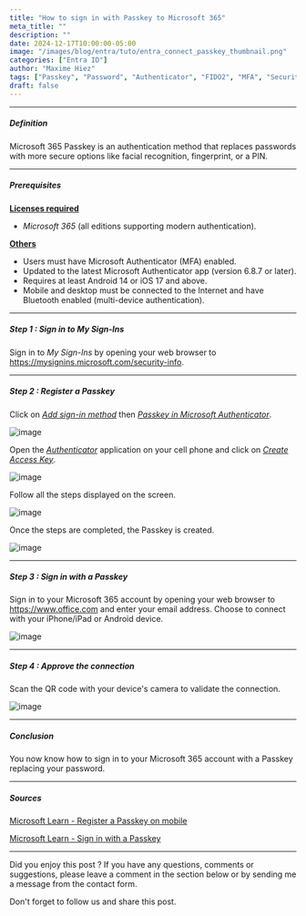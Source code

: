 ```yaml
---
title: "How to sign in with Passkey to Microsoft 365"
meta_title: ""
description: ""
date: 2024-12-17T10:00:00-05:00
image: "/images/blog/entra/tuto/entra_connect_passkey_thumbnail.png"
categories: ["Entra ID"]
author: "Maxime Hiez"
tags: ["Passkey", "Password", "Authenticator", "FIDO2", "MFA", "Security"]
draft: false
---
```

---

##### Definition
Microsoft 365 Passkey is an authentication method that replaces passwords with more secure options like facial recognition, fingerprint, or a PIN.

---

##### Prerequisites
**<u>Licenses required</u>**
- *Microsoft 365* (all editions supporting modern authentication).

**<u>Others</u>**
- Users must have Microsoft Authenticator (MFA) enabled.
- Updated to the latest Microsoft Authenticator app (version 6.8.7 or later).
- Requires at least Android 14 or iOS 17 and above.
- Mobile and desktop must be connected to the Internet and have Bluetooth enabled (multi-device authentication).

---


##### Step 1 : Sign in to My Sign-Ins
Sign in to *My Sign-Ins* by opening your web browser to https://mysignins.microsoft.com/security-info.

---

##### Step 2 : Register a Passkey
Click on *<u>Add sign-in method</u>* then *<u>Passkey in Microsoft Authenticator</u>*.

![image](/images/blog/entra/tuto/entra_passkey_003.png)

Open the *<u>Authenticator</u>* application on your cell phone and click on *<u>Create Access Key</u>*.

![image](/images/blog/entra/tuto/entra_passkey_004.png)

Follow all the steps displayed on the screen.

![image](/images/blog/entra/tuto/entra_passkey_005.png)

Once the steps are completed, the Passkey is created.

![image](/images/blog/entra/tuto/entra_passkey_006.png)

---

##### Step 3 : Sign in with a Passkey
Sign in to your Microsoft 365 account by opening your web browser to https://www.office.com and enter your email address. Choose to connect with your iPhone/iPad or Android device.

![image](/images/blog/entra/tuto/entra_passkey_007.png)

---

##### Step 4 : Approve the connection
Scan the QR code with your device's camera to validate the connection.

![image](/images/blog/entra/tuto/entra_passkey_008.png)

---

##### Conclusion
You now know how to sign in to your Microsoft 365 account with a Passkey replacing your password.

---

##### Sources
[Microsoft Learn - Register a Passkey on mobile](https://learn.microsoft.com/en-us/entra/identity/authentication/how-to-register-passkey-mobile?tabs=iOS)

[Microsoft Learn - Sign in with a Passkey](https://learn.microsoft.com/en-us/entra/identity/authentication/how-to-sign-in-passkey)

---


Did you enjoy this post ? If you have any questions, comments or suggestions, please leave a comment in the section below or by sending me a message from the contact form.

Don't forget to follow us and share this post.